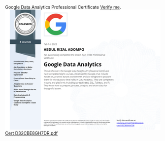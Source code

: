 Google Data Analytics Professional Certificate [Verify me](https://www.coursera.org/account/accomplishments/professional-cert/D32CBE8GH7DR).
![alt text](https://github.com/ayyash-ayyub/Google-Data-Analytics-Professional-Certification/blob/main/ayyubcert.png?raw=true)
[Cert D32CBE8GH7DR.pdf](https://github.com/ayyash-ayyub/Google-Data-Analytics-Professional-Certification/files/8061653/Cert.D32CBE8GH7DR.pdf)
